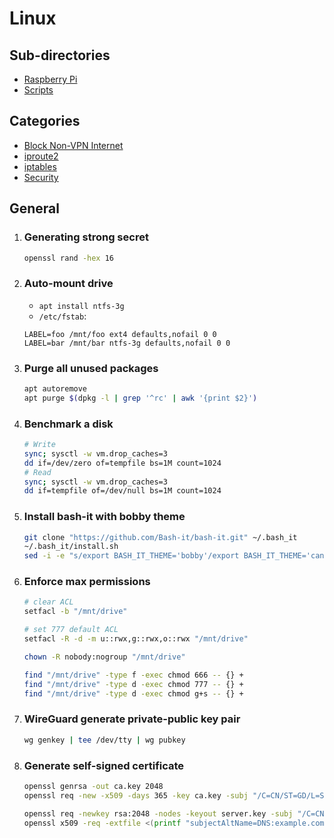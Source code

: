 # Linux

## Sub-directories
- [Raspberry Pi](Raspberry%20Pi/)
- [Scripts](scripts/)

## Categories
- [Block Non-VPN Internet](Block%20Non-VPN%20Internet.md)
- [iproute2](iproute2.md)
- [iptables](iptables.md)
- [Security](Security.md)

## General

1. ### Generating strong secret
    ```bash
    openssl rand -hex 16
    ```

2. ### Auto-mount drive
   - `apt install ntfs-3g`
   - `/etc/fstab`:
    ```
    LABEL=foo /mnt/foo ext4 defaults,nofail 0 0
    LABEL=bar /mnt/bar ntfs-3g defaults,nofail 0 0
    ```

3. ### Purge all unused packages
    ```bash
    apt autoremove
    apt purge $(dpkg -l | grep '^rc' | awk '{print $2}')
    ```

4. ### Benchmark a disk
    ```bash
    # Write
    sync; sysctl -w vm.drop_caches=3
    dd if=/dev/zero of=tempfile bs=1M count=1024
    # Read
    sync; sysctl -w vm.drop_caches=3
    dd if=tempfile of=/dev/null bs=1M count=1024
    ```

5. ### Install bash-it with bobby theme
    ```bash
    git clone "https://github.com/Bash-it/bash-it.git" ~/.bash_it
    ~/.bash_it/install.sh
    sed -i -e "s/export BASH_IT_THEME='bobby'/export BASH_IT_THEME='candy'/g" ~/.bashrc
    ```

6. ### Enforce max permissions
    ```bash
    # clear ACL
    setfacl -b "/mnt/drive"

    # set 777 default ACL
    setfacl -R -d -m u::rwx,g::rwx,o::rwx "/mnt/drive"

    chown -R nobody:nogroup "/mnt/drive"

    find "/mnt/drive" -type f -exec chmod 666 -- {} +
    find "/mnt/drive" -type d -exec chmod 777 -- {} +
    find "/mnt/drive" -type d -exec chmod g+s -- {} +
    ```

7. ### WireGuard generate private-public key pair
    ```bash
    wg genkey | tee /dev/tty | wg pubkey
    ```

8. ### Generate self-signed certificate
    ```bash
    openssl genrsa -out ca.key 2048
    openssl req -new -x509 -days 365 -key ca.key -subj "/C=CN/ST=GD/L=SZ/O=Acme, Inc./CN=Acme Root CA" -out ca.crt

    openssl req -newkey rsa:2048 -nodes -keyout server.key -subj "/C=CN/ST=GD/L=SZ/O=Acme, Inc./CN=*.example.com" -out server.csr
    openssl x509 -req -extfile <(printf "subjectAltName=DNS:example.com,DNS:www.example.com") -days 365 -in server.csr -CA ca.crt -CAkey ca.key -CAcreateserial -out server.crt
    ```
